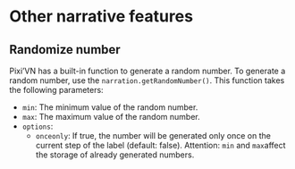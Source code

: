 # Other narrative features

## Randomize number

Pixi’VN has a built-in function to generate a random number. To generate a random number, use the `narration.getRandomNumber()`. This function takes the following parameters:

* `min`: The minimum value of the random number.
* `max`: The maximum value of the random number.
* `options`:
  * `onceonly`: If true, the number will be generated only once on the current step of the label (default: false). Attention: `min` and `max`affect the storage of already generated numbers.
